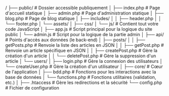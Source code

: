 

/
├── public/                     # Dossier accessible publiquement
│   ├── index.php              # Page d'accueil statique
│   ├── admin.php              # Page d'administration statique
│   ├── blog.php               # Page de blog statique
│   ├── includes/
│   │   ├── header.php
│   │   └── footer.php
│   └── assets/
│       ├── css/
│       └── js/                 # Contient tout votre code JavaScript
│           ├── app.js          # Script principal pour la logique du site public
│           └── admin.js        # Script pour la logique de la partie admin
│
├── api/                        # Points d'accès aux données (le back-end)
│   ├── posts/
│   │   ├── getPosts.php        # Renvoie la liste des articles en JSON
│   │   ├── getPost.php         # Renvoie un article spécifique en JSON
│   │   ├── createPost.php      # Gère la création d'un article
│   │   └── deletePost.php      # Gère la suppression d'un article
│   └── users/
│       ├── login.php           # Gère la connexion des utilisateurs
│       └── createUser.php      # Gère la création d'un utilisateur
│
├── core/                       # Cœur de l'application
│   ├── bdd.php                 # Fonctions pour les interactions avec la base de données
│   └── functions.php           # Fonctions utilitaires (validation, etc.)
│
├── .htaccess                   # Gère les redirections et la sécurité
└── config.php                  # Fichier de configuration
